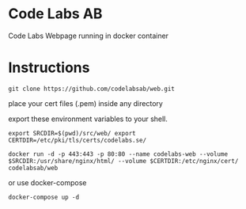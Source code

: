 
# Code Labs AB
Code Labs Webpage running in docker container

# Instructions

`git clone https://github.com/codelabsab/web.git`

place your cert files (.pem) inside any directory

export these environment variables to your shell.

`
export SRCDIR=$(pwd)/src/web/
export CERTDIR=/etc/pki/tls/certs/codelabs.se/
`

`docker run -d -p 443:443 -p 80:80 --name codelabs-web --volume $SRCDIR:/usr/share/nginx/html/ --volume $CERTDIR:/etc/nginx/cert/ codelabsab/web`

or use docker-compose

`docker-compose up -d`

